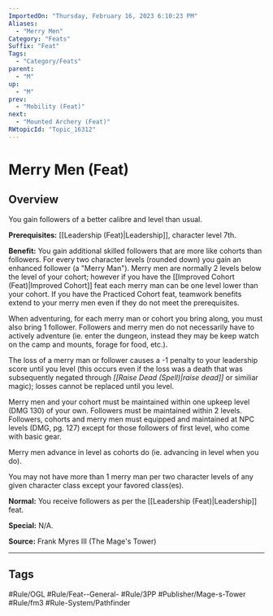 ```yaml
---
ImportedOn: "Thursday, February 16, 2023 6:10:23 PM"
Aliases:
  - "Merry Men"
Category: "Feats"
Suffix: "Feat"
Tags:
  - "Category/Feats"
parent:
  - "M"
up:
  - "M"
prev:
  - "Mobility (Feat)"
next:
  - "Mounted Archery (Feat)"
RWtopicId: "Topic_16312"
---
```

# Merry Men (Feat)
## Overview
You gain followers of a better calibre and level than usual.

**Prerequisites:** [[Leadership (Feat)|Leadership]], character level 7th.

**Benefit:** You gain additional skilled followers that are more like cohorts than followers. For every two character levels (rounded down) you gain an enhanced follower (a "Merry Man"). Merry men are normally 2 levels below the level of your cohort; however if you have the [[Improved Cohort (Feat)|Improved Cohort]] feat each merry man can be one level lower than your cohort. If you have the Practiced Cohort feat, teamwork benefits extend to your merry men even if they do not meet the prerequisites. 

When adventuring, for each merry man or cohort you bring along, you must also bring 1 follower. Followers and merry men do not necessarily have to actively adventure (ie. enter the dungeon, instead they may be keep watch on the camp and mounts, forage for food, etc.). 

The loss of a merry man or follower causes a -1 penalty to your leadership score until you level (this occurs even if the loss was a death that was subsequently negated through *[[Raise Dead (Spell)|raise dead]]* or similiar magic); losses cannot be replaced until you level. 

Merry men and your cohort must be maintained within one upkeep level (DMG 130) of your own. Followers must be maintained within 2 levels. Followers, cohorts and merry men must equipped and maintained at NPC levels (DMG, pg. 127) except for those followers of first level, who come with basic gear. 

Merry men advance in level as cohorts do (ie. advancing in level when you do). 

You may not have more than 1 merry man per two character levels of any given character class except your favored class(es).

**Normal:** You receive followers as per the [[Leadership (Feat)|Leadership]] feat.

**Special:** N/A.

**Source:** Frank Myres III (The Mage's Tower)


---
## Tags
#Rule/OGL #Rule/Feat--General- #Rule/3PP #Publisher/Mage-s-Tower #Rule/fm3 #Rule-System/Pathfinder

